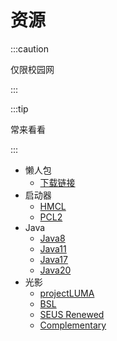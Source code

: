 # 资源

:::caution

仅限校园网

:::

:::tip

常来看看

:::

+ 懒人包
  + [下载链接](http://cuit.site.asyncraft.club/source/懒人包/Asyncraft服务器懒人包-请解压.7z)
+ 启动器
  + [HMCL](http://cuit.site.asyncraft.club/source/启动器/HMCL-3.5.4.232.exe)
  + [PCL2](http://cuit.site.asyncraft.club/source/启动器/Plain%20Craft%20Launcher%202.exe)
+ Java
  + [Java8](http://cuit.site.asyncraft.club/source/Java/jdk-8u321-windows-x64.exe)
  + [Java11](http://cuit.site.asyncraft.club/source/Java/jdk-11.0.19_windows-x64_bin.exe)
  + [Java17](http://cuit.site.asyncraft.club/source/Java/jdk-17.0.2_windows-x64_bin.exe)
  + [Java20](http://cuit.site.asyncraft.club/source/Java/jdk-20_windows-x64_bin.exe)
+ 光影
  + [projectLUMA](http://cuit.site.asyncraft.club/source/光影/projectLUMA%20-%20v1.32.zip)
  + [BSL](http://cuit.site.asyncraft.club/source/光影/BSL_v8.2.05.zip)
  + [SEUS Renewed](http://cuit.site.asyncraft.club/source/光影/SEUS-Renewed-v1.0.1.zip)
  + [Complementary](http://cuit.site.asyncraft.club/source/光影/ComplementaryUnbound_r5.0.1.zip)
